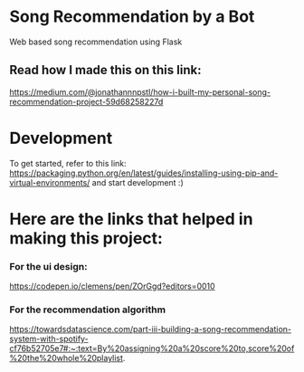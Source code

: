 # Song Recommendation by a Bot

Web based song recommendation using Flask

## Read how I made this on this link:

https://medium.com/@jonathannnpstl/how-i-built-my-personal-song-recommendation-project-59d68258227d

# Development

To get started, refer to this link:
https://packaging.python.org/en/latest/guides/installing-using-pip-and-virtual-environments/
and start development :)

# Here are the links that helped in making this project:

### For the ui design:

https://codepen.io/clemens/pen/ZOrGgd?editors=0010

### For the recommendation algorithm

https://towardsdatascience.com/part-iii-building-a-song-recommendation-system-with-spotify-cf76b52705e7#:~:text=By%20assigning%20a%20score%20to,score%20of%20the%20whole%20playlist.
